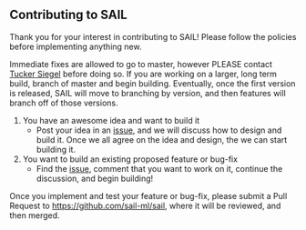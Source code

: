 ## Contributing to SAIL

Thank you for your interest in contributing to SAIL! Please follow the policies before implementing anything new.

Immediate fixes are allowed to go to master, however PLEASE contact [Tucker Siegel](https://github.com/tgs266) before doing so. If you are working on a larger, long term build, branch of master and begin building. Eventually, once the first version is released, SAIL will move to branching by version, and then features will branch off of those versions.

1. You have an awesome idea and want to build it
	- Post your idea in an [issue](https://github.com/sail-ml/sail/issues), and we will discuss how to design and build it. Once we all agree on the idea and design, the we can start building it.
2. You want to build an existing proposed feature or bug-fix
	- Find the [issue](https://github.com/sail-ml/sail/issues), comment that you want to work on it, continue the discussion, and begin building!

Once you implement and test your feature or bug-fix, please submit a Pull Request to
https://github.com/sail-ml/sail, where it will be reviewed, and then merged.